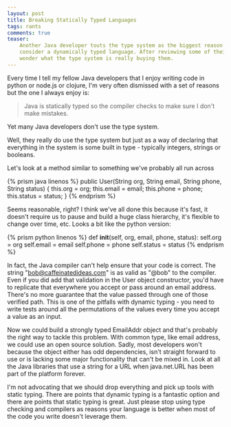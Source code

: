 ```yaml
---
layout: post
title: Breaking Statically Typed Languages
tags: rants
comments: true
teaser:
    Another Java developer touts the type system as the biggest reason they would never
    consider a dynamically typed language. After reviewing some of their code, I have to
    wonder what the type system is really buying them.
---
```

Every time I tell my fellow Java developers that I enjoy writing code in python or node.js or clojure, 
I\'m very often dismissed with a set of reasons but the one I always enjoy is: 

> Java is statically typed so the compiler checks to make sure I don\'t make mistakes.
    
Yet many Java developers don\'t use the type system.

Well, they really do use the type system but just as a way of declaring that everything in the system is 
some built in type - typically integers, strings or booleans. 

Let\'s look at a method similar to something we\'ve probably all run across

{% prism java linenos %}
public User(String org, String email, String phone, String status) {
   this.org = org;
   this.email = email;
   this.phone = phone;
   this.status = status;
}
{% endprism %}

Seems reasonable, right? I think we\'ve all done this because it\'s fast, it doesn\'t require us to pause 
and build a huge class hierarchy, it\'s flexible to change over time, etc. Looks a bit like the python version:

{% prism python linenos %}
def __init__(self, org, email, phone, status):
   self.org = org
   self.email = email
   self.phone = phone
   self.status = status
{% endprism %}

In fact, the Java compiler can\'t help ensure that your code is correct. The string \"bob@caffeinatedideas.com\" 
is as valid as \"@bob\" to the compiler. Even if you did add that validation in the User object constructor, 
you\'d have to replicate that everywhere you accept or pass around an email address. There\'s no more guarantee 
that the value passed through one of those verified path. This is one of the pitfalls with dynamic typing - you 
need to write tests around all the permutations of the values every time you accept a value as an input.

Now we could build a strongly typed EmailAddr object and that\'s probably the right way to tackle this problem. 
With common type, like email address, we could use an open source solution. Sadly, most developers won\'t because 
the object either has odd dependencies, isn\'t straight forward to use or is lacking some major functionality 
that can\'t be mixed in. Look at all the Java libraries that use a string for a URL when java.net.URL has been part 
of the platform forever.

I\'m not advocating that we should drop everything and pick up tools with static typing. There are points that 
dynamic typing is a fantastic option and there are points that static typing is great. Just please stop using type 
checking and compilers as reasons your language is better when most of the code you write doesn\'t leverage them. 
